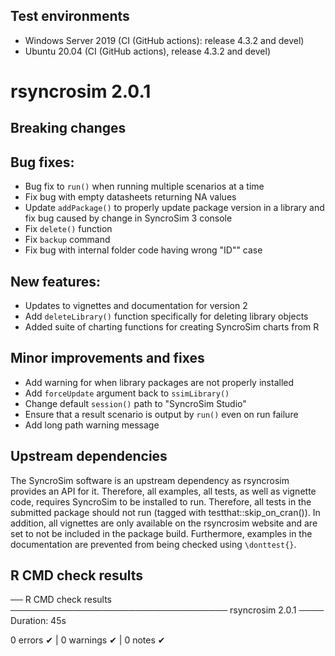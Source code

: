 ## Test environments
* Windows Server 2019 (CI (GitHub actions): release 4.3.2 and devel)
* Ubuntu 20.04 (CI (GitHub actions), release 4.3.2 and devel)

# rsyncrosim 2.0.1

## Breaking changes

## Bug fixes:

* Bug fix to `run()` when running multiple scenarios at a time
* Fix bug with empty datasheets returning NA values
* Update `addPackage()` to properly update package version in a library and fix bug caused by change in SyncroSim 3 console
* Fix `delete()` function
* Fix `backup` command
* Fix bug with internal folder code having wrong "ID"" case

## New features:

* Updates to vignettes and documentation for version 2
* Add `deleteLibrary()` function specifically for deleting library objects
* Added suite of charting functions for creating SyncroSim charts from R

## Minor improvements and fixes

* Add warning for when library packages are not properly installed
* Add `forceUpdate` argument back to `ssimLibrary()`
* Change default `session()` path to "SyncroSim Studio"
* Ensure that a result scenario is output by `run()` even on run failure
* Add long path warning message

## Upstream dependencies

The SyncroSim software is an upstream dependency as rsyncrosim provides an API for it. 
Therefore, all examples, all tests, as well as vignette code, requires SyncroSim to be 
installed to run. Therefore, all tests in the submitted package should not run 
(tagged with testthat::skip_on_cran()). In addition, all vignettes are only available 
on the rsyncrosim website and are set to not be included in the package build. 
Furthermore, examples in the documentation are prevented from being checked 
using `\donttest{}`.

## R CMD check results

── R CMD check results ─────────────────────────────────── rsyncrosim 2.0.1 ────
Duration: 45s

0 errors ✔ | 0 warnings ✔ | 0 notes ✔
